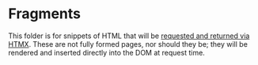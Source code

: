 # Fragments

This folder is for snippets of HTML that will be [requested and returned via HTMX](https://htmx.org). These are not fully formed pages, nor should they be; they will be rendered and inserted directly into the DOM at request time.
